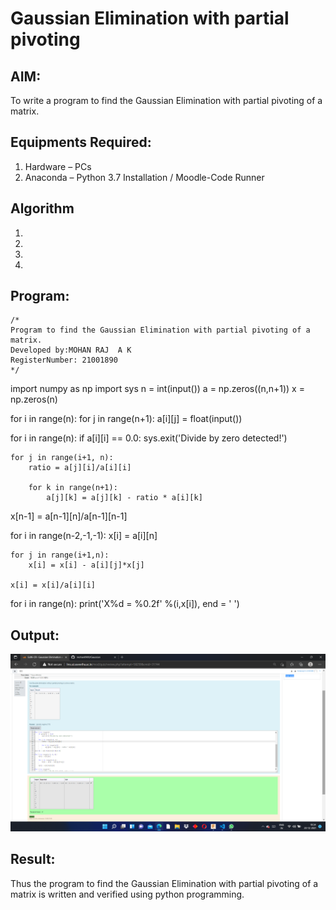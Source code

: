 # Gaussian Elimination with partial pivoting

## AIM:
To write a program to find the Gaussian Elimination with partial pivoting of a matrix.

## Equipments Required:
1. Hardware – PCs
2. Anaconda – Python 3.7 Installation / Moodle-Code Runner

## Algorithm
1. 
2. 
3. 
4. 

## Program:
```
/*
Program to find the Gaussian Elimination with partial pivoting of a matrix.
Developed by:MOHAN RAJ  A K 
RegisterNumber: 21001890
*/
```
import numpy as np
import sys
n = int(input())
a = np.zeros((n,n+1))
x = np.zeros(n)

for i in range(n):
    for j in range(n+1):
        a[i][j] = float(input())
        
for i in range(n):
    if a[i][i] == 0.0:
        sys.exit('Divide by zero detected!')
        
    for j in range(i+1, n):
        ratio = a[j][i]/a[i][i]
        
        for k in range(n+1):
            a[j][k] = a[j][k] - ratio * a[i][k]
            
x[n-1] = a[n-1][n]/a[n-1][n-1]
        
for i in range(n-2,-1,-1):
    x[i] = a[i][n]
    
    for j in range(i+1,n):
        x[i] = x[i] - a[i][j]*x[j]
        
    x[i] = x[i]/a[i][i]
    
for i in range(n):
    print('X%d = %0.2f' %(i,x[i]), end = ' ')

## Output:
![git log](gaussian1.png)


## Result:
Thus the program to find the Gaussian Elimination with partial pivoting of a matrix is written and verified using python programming.

